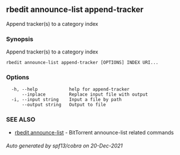 ## rbedit announce-list append-tracker

Append tracker(s) to a category index

### Synopsis


Append tracker(s) to a category index

```
rbedit announce-list append-tracker [OPTIONS] INDEX URI...
```

### Options

```
  -h, --help            help for append-tracker
      --inplace         Replace input file with output
  -i, --input string    Input a file by path
      --output string   Output to file
```

### SEE ALSO

* [rbedit announce-list](rbedit_announce-list.md)	 - BitTorrent announce-list related commands

###### Auto generated by spf13/cobra on 20-Dec-2021
